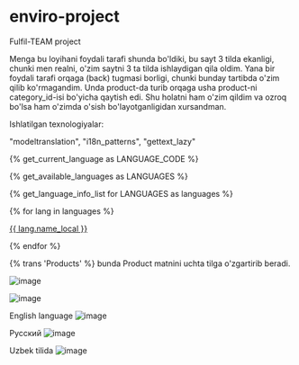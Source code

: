 # enviro-project
Fulfil-TEAM project

Menga bu loyihani foydali tarafi shunda bo'ldiki, bu sayt 3 tilda ekanligi, chunki men realni, o'zim saytni 3 ta tilda ishlaydigan qila oldim. Yana bir foydali tarafi orqaga (back) tugmasi borligi, chunki bunday tartibda o'zim qilib ko'rmagandim. Unda product-da turib orqaga usha product-ni category_id-isi bo'yicha qaytish edi. Shu holatni ham o'zim qildim va ozroq bo'lsa ham o'zimda o'sish bo'layotganligidan xursandman.

Ishlatilgan texnologiyalar:

"modeltranslation", "i18n_patterns", "gettext_lazy"

{% get_current_language as LANGUAGE_CODE %}

{% get_available_languages as LANGUAGES %}

{% get_language_info_list for LANGUAGES as languages %}

{% for lang in languages %}

<a href="/{{ lang.code }}/">{{ lang.name_local }}</a>

{% endfor %}

{% trans 'Products' %} bunda Product matnini uchta tilga o'zgartirib beradi.

![image](https://user-images.githubusercontent.com/91982815/207510254-fa18a873-509b-4e39-803a-afa753d13e13.png)

![image](https://user-images.githubusercontent.com/91982815/207510462-a0e47168-0778-4eb4-bd3f-e2ab360405aa.png)



English language
![image](https://user-images.githubusercontent.com/91982815/204130996-f7de47ac-0ee6-4f4c-b91d-21dafacdea79.png)


Русский
![image](https://user-images.githubusercontent.com/91982815/204131034-2a0ce192-fcc7-465c-8870-db5bb4291264.png)


Uzbek tilida
![image](https://user-images.githubusercontent.com/91982815/204131067-d96a022c-72b9-44c4-8f86-abd00a5c326e.png)


